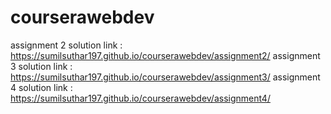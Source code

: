 # courserawebdev

assignment 2 solution link : https://sumilsuthar197.github.io/courserawebdev/assignment2/
assignment 3 solution link : https://sumilsuthar197.github.io/courserawebdev/assignment3/
assignment 4 solution link : https://sumilsuthar197.github.io/courserawebdev/assignment4/

